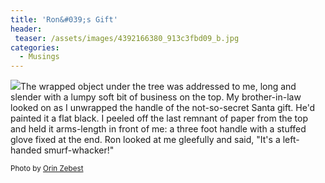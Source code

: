 ```yaml
---
title: 'Ron&#039;s Gift'
header:
 teaser: /assets/images/4392166380_913c3fbd09_b.jpg
categories:
  - Musings
---
```

<img src="https://douglangille.github.io/assets/images/4392166380_913c3fbd09_b.jpg">The wrapped object under the tree was addressed to me, long and slender with a lumpy soft bit of business on the top. My brother-in-law looked on as I unwrapped the handle of the not-so-secret Santa gift. He'd painted it a flat black. I peeled off the last remnant of paper from the top and held it arms-length in front of me: a three foot handle with a stuffed glove fixed at the end. Ron looked at me gleefully and said, "It's a left-handed smurf-whacker!"

<small>Photo by <a href="http://www.flickr.com/photos/33917831@N00/4392166380" target="_blank">Orin Zebest</a> </small>